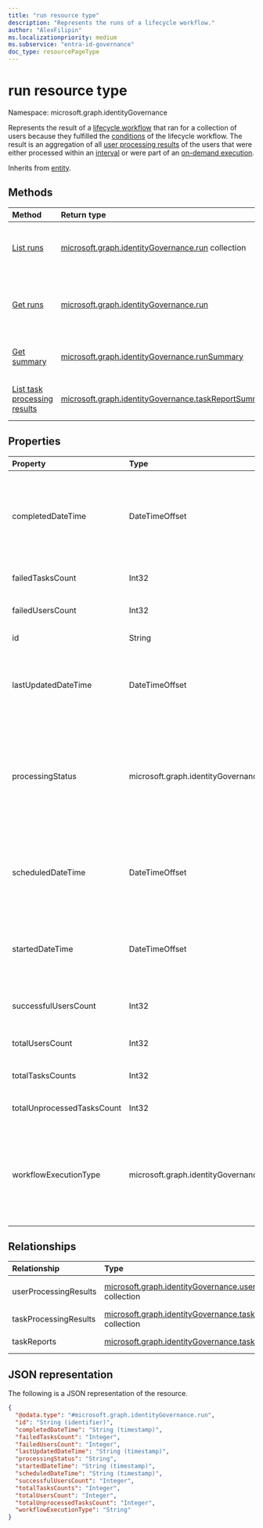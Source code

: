```yaml
---
title: "run resource type"
description: "Represents the runs of a lifecycle workflow."
author: "AlexFilipin"
ms.localizationpriority: medium
ms.subservice: "entra-id-governance"
doc_type: resourcePageType
---
```


# run resource type

Namespace: microsoft.graph.identityGovernance

Represents the result of a [lifecycle workflow](../resources/identitygovernance-workflow.md) that ran for a collection of users because they fulfilled the [conditions](../resources/identitygovernance-workflowexecutionconditions.md) of the lifecycle workflow. The result is an aggregation of all [user processing results](../resources/identitygovernance-userprocessingresult.md) of the users that were either processed within an [interval](../resources/identitygovernance-lifecyclemanagementsettings.md#properties) or were part of an [on-demand execution](../api/identitygovernance-workflow-activate.md).

Inherits from [entity](../resources/entity.md).

## Methods

|Method|Return type|Description|
|:---|:---|:---|
|[List runs](../api/identitygovernance-workflow-list-runs.md)|[microsoft.graph.identityGovernance.run](../resources/identitygovernance-run.md) collection|Get a list of the [run](../resources/identitygovernance-run.md) objects and their properties.|
|[Get runs](../api/identitygovernance-run-get.md)|[microsoft.graph.identityGovernance.run](../resources/identitygovernance-run.md)|Read the properties and relationships of a [run](../resources/identitygovernance-run.md) object.|
|[Get summary](../api/identitygovernance-run-summary.md)|[microsoft.graph.identityGovernance.runSummary](../resources/identitygovernance-runsummary.md)|Get a summary of workflows runs.|
|[List task processing results](../api/identitygovernance-run-list-taskprocessingresults.md)|[microsoft.graph.identityGovernance.taskReportSummary](../resources/identitygovernance-taskprocessingresult.md)|List task processing results from a run.|

## Properties

|Property|Type|Description|
|:---|:---|:---|
|completedDateTime|DateTimeOffset|The date time that the run completed. Value is `null` if the workflow hasn't completed.<br><br>Supports `$filter`(`lt`, `le`, `gt`, `ge`, `eq`, `ne`) and `$orderby`.|
|failedTasksCount|Int32|The number of tasks that failed in the run execution.|
|failedUsersCount|Int32|The number of users that failed in the run execution.|
|id|String|A unique identifier for the workflow run.|
|lastUpdatedDateTime|DateTimeOffset|The datetime that the run was last updated.<br><br>Supports `$filter`(`lt`, `le`, `gt`, `ge`, `eq`, `ne`) and `$orderby`.|
|processingStatus|microsoft.graph.identityGovernance.lifecycleWorkflowProcessingStatus|The run execution status. The possible values are: `queued`, `inProgress`, `completed`, `completedWithErrors`, `canceled`, `failed`, `unknownFutureValue`.<br><br>Supports `$filter`(`eq`, `ne`) and `$orderby`.|
|scheduledDateTime|DateTimeOffset|The date time that the run is scheduled to be executed for a workflow.<br><br>Supports `$filter`(`lt`, `le`, `gt`, `ge`, `eq`, `ne`) and `$orderby`.|
|startedDateTime|DateTimeOffset|The date time that the run execution started.<br><br>Supports `$filter`(`lt`, `le`, `gt`, `ge`, `eq`, `ne`) and `$orderby`.|
|successfulUsersCount|Int32|The number of successfully completed users in the run.|
|totalUsersCount|Int32|The total number of users in the workflow execution.|
|totalTasksCounts|Int32|The total number of tasks in the run execution.|
|totalUnprocessedTasksCount|Int32|The total number of unprocessed tasks in the run execution.|
|workflowExecutionType|microsoft.graph.identityGovernance.workflowExecutionType|The execution type of the workflows associated with the run. The possible values are: `scheduled`, `onDemand`, `unknownFutureValue`.<br><br>Supports `$filter`(`eq`, `ne`) and `$orderby`.|

## Relationships

|Relationship|Type|Description|
|:---|:---|:---|
|userProcessingResults|[microsoft.graph.identityGovernance.userProcessingResult](../resources/identitygovernance-userprocessingresult.md) collection|The associated individual user execution.|
|taskProcessingResults|[microsoft.graph.identityGovernance.taskProcessingResult](../resources/identitygovernance-taskprocessingresult.md) collection|The related taskProcessingResults.|
|taskReports|[microsoft.graph.identityGovernance.taskReport](../resources/identitygovernance-taskreport.md) collection|The related taskProcessingReports.|

## JSON representation

The following is a JSON representation of the resource.
<!-- {
  "blockType": "resource",
  "keyProperty": "id",
  "@odata.type": "microsoft.graph.identityGovernance.run",
  "openType": false
}
-->
``` json
{
  "@odata.type": "#microsoft.graph.identityGovernance.run",
  "id": "String (identifier)",
  "completedDateTime": "String (timestamp)",
  "failedTasksCount": "Integer",
  "failedUsersCount": "Integer",
  "lastUpdatedDateTime": "String (timestamp)",
  "processingStatus": "String",
  "startedDateTime": "String (timestamp)",
  "scheduledDateTime": "String (timestamp)",
  "successfulUsersCount": "Integer",
  "totalTasksCounts": "Integer",
  "totalUsersCount": "Integer",
  "totalUnprocessedTasksCount": "Integer",
  "workflowExecutionType": "String"
}
```
